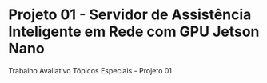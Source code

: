 # Projeto 01 - Servidor de Assistência Inteligente em Rede com GPU Jetson Nano
Trabalho Avaliativo Tópicos Especiais - Projeto 01
